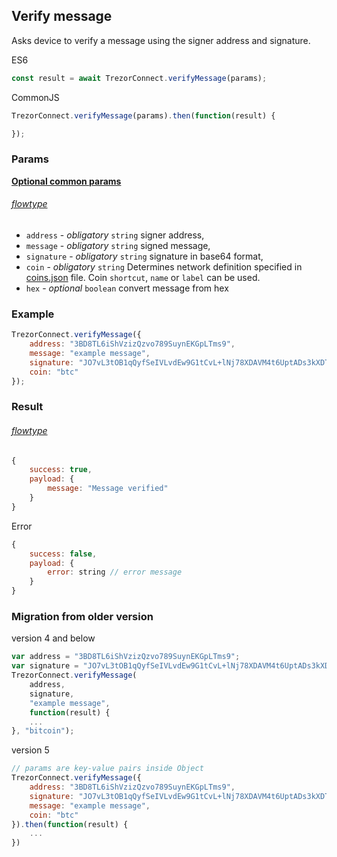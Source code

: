 ## Verify message

Asks device to
verify a message using the signer address and signature.

ES6
```javascript
const result = await TrezorConnect.verifyMessage(params);
```

CommonJS
```javascript
TrezorConnect.verifyMessage(params).then(function(result) {

});
```

### Params 
[****Optional common params****](commonParams.md)
###### [flowtype](../../src/js/types/params.js#L156-L161)
* `address` - *obligatory* `string` signer address,
* `message` - *obligatory* `string` signed message,
* `signature` - *obligatory* `string` signature in base64 format,
* `coin` - *obligatory* `string` Determines network definition specified in [coins.json](../../src/data/coins.json) file. Coin `shortcut`, `name` or `label` can be used.
* `hex` - *optional* `boolean` convert message from hex

### Example
```javascript
TrezorConnect.verifyMessage({
    address: "3BD8TL6iShVzizQzvo789SuynEKGpLTms9",
    message: "example message",
    signature: "JO7vL3tOB1qQyfSeIVLvdEw9G1tCvL+lNj78XDAVM4t6UptADs3kXDTO2+2ZeEOLFL4/+wm+BBdSpo3kb3Cnsas=",
    coin: "btc"
});
```

### Result
###### [flowtype](../../src/js/types/response.js#L133-L136)
```javascript
{
    success: true,
    payload: {
        message: "Message verified"
    }
}
```
Error
```javascript
{
    success: false,
    payload: {
        error: string // error message
    }
}
```

### Migration from older version

version 4 and below
```javascript
var address = "3BD8TL6iShVzizQzvo789SuynEKGpLTms9";
var signature = "JO7vL3tOB1qQyfSeIVLvdEw9G1tCvL+lNj78XDAVM4t6UptADs3kXDTO2+2ZeEOLFL4/+wm+BBdSpo3kb3Cnsas=";
TrezorConnect.verifyMessage(
    address,
    signature,
    "example message",
    function(result) {
    ...
}, "bitcoin");
```
version 5
```javascript
// params are key-value pairs inside Object
TrezorConnect.verifyMessage({ 
    address: "3BD8TL6iShVzizQzvo789SuynEKGpLTms9",
    signature: "JO7vL3tOB1qQyfSeIVLvdEw9G1tCvL+lNj78XDAVM4t6UptADs3kXDTO2+2ZeEOLFL4/+wm+BBdSpo3kb3Cnsas=",
    message: "example message",
    coin: "btc"
}).then(function(result) {
    ...
})
```
